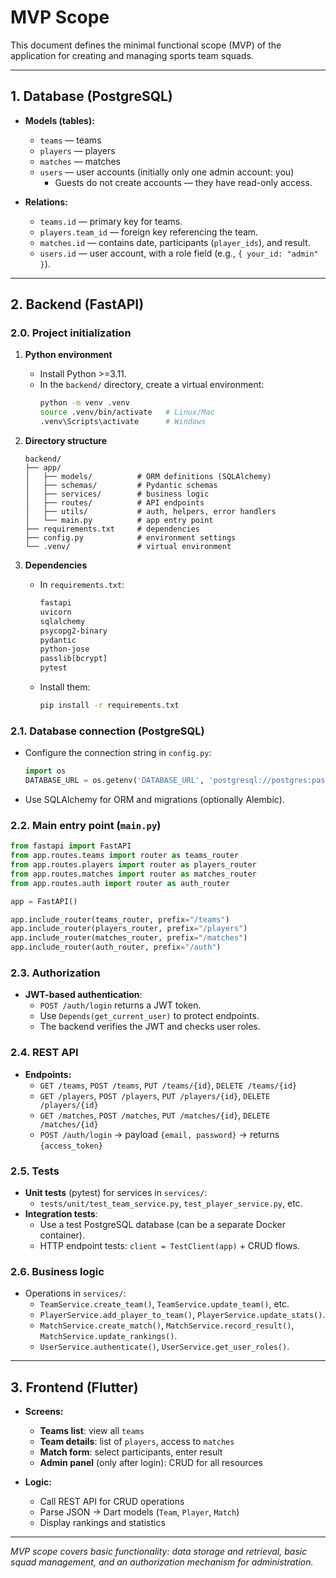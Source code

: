 # MVP Scope

This document defines the minimal functional scope (MVP) of the application for creating and managing sports team squads.

---

## 1. Database (PostgreSQL)

* **Models (tables):**
  * `teams` — teams
  * `players` — players
  * `matches` — matches
  * `users` — user accounts (initially only one admin account: you)
    * Guests do not create accounts — they have read-only access.

* **Relations:**
  * `teams.id` — primary key for teams.
  * `players.team_id` — foreign key referencing the team.
  * `matches.id` — contains date, participants (`player_ids`), and result.
  * `users.id` — user account, with a role field (e.g., `{ your_id: "admin" }`).

---

## 2. Backend (FastAPI)

### 2.0. Project initialization

1. **Python environment**
   * Install Python >=3.11.
   * In the `backend/` directory, create a virtual environment:
     ```bash
     python -m venv .venv
     source .venv/bin/activate   # Linux/Mac
     .venv\Scripts\activate      # Windows
     ```

2. **Directory structure**
   ```
   backend/
   ├── app/
   │   ├── models/          # ORM definitions (SQLAlchemy)
   │   ├── schemas/         # Pydantic schemas
   │   ├── services/        # business logic
   │   ├── routes/          # API endpoints
   │   ├── utils/           # auth, helpers, error handlers
   │   └── main.py          # app entry point
   ├── requirements.txt     # dependencies
   ├── config.py            # environment settings
   └── .venv/               # virtual environment
   ```

3. **Dependencies**
   * In `requirements.txt`:
     ```txt
     fastapi
     uvicorn
     sqlalchemy
     psycopg2-binary
     pydantic
     python-jose
     passlib[bcrypt]
     pytest
     ```
   * Install them:
     ```bash
     pip install -r requirements.txt
     ```

### 2.1. Database connection (PostgreSQL)

* Configure the connection string in `config.py`:
  ```python
  import os
  DATABASE_URL = os.getenv('DATABASE_URL', 'postgresql://postgres:password@localhost:5432/mydb')
  ```

* Use SQLAlchemy for ORM and migrations (optionally Alembic).

### 2.2. Main entry point (`main.py`)

```python
from fastapi import FastAPI
from app.routes.teams import router as teams_router
from app.routes.players import router as players_router
from app.routes.matches import router as matches_router
from app.routes.auth import router as auth_router

app = FastAPI()

app.include_router(teams_router, prefix="/teams")
app.include_router(players_router, prefix="/players")
app.include_router(matches_router, prefix="/matches")
app.include_router(auth_router, prefix="/auth")
```

### 2.3. Authorization

* **JWT-based authentication**:
  * `POST /auth/login` returns a JWT token.
  * Use `Depends(get_current_user)` to protect endpoints.
  * The backend verifies the JWT and checks user roles.

### 2.4. REST API

* **Endpoints:**
  * `GET /teams`, `POST /teams`, `PUT /teams/{id}`, `DELETE /teams/{id}`
  * `GET /players`, `POST /players`, `PUT /players/{id}`, `DELETE /players/{id}`
  * `GET /matches`, `POST /matches`, `PUT /matches/{id}`, `DELETE /matches/{id}`
  * `POST /auth/login` → payload `{email, password}` → returns `{access_token}`

### 2.5. Tests

* **Unit tests** (pytest) for services in `services/`:
  * `tests/unit/test_team_service.py`, `test_player_service.py`, etc.
* **Integration tests**:
  * Use a test PostgreSQL database (can be a separate Docker container).
  * HTTP endpoint tests: `client = TestClient(app)` + CRUD flows.

### 2.6. Business logic

* Operations in `services/`:
  * `TeamService.create_team()`, `TeamService.update_team()`, etc.
  * `PlayerService.add_player_to_team()`, `PlayerService.update_stats()`.
  * `MatchService.create_match()`, `MatchService.record_result()`, `MatchService.update_rankings()`.
  * `UserService.authenticate()`, `UserService.get_user_roles()`.

---

## 3. Frontend (Flutter)

* **Screens:**
  * **Teams list**: view all `teams`
  * **Team details**: list of `players`, access to `matches`
  * **Match form**: select participants, enter result
  * **Admin panel** (only after login): CRUD for all resources

* **Logic:**
  * Call REST API for CRUD operations
  * Parse JSON → Dart models (`Team`, `Player`, `Match`)
  * Display rankings and statistics

---

*MVP scope covers basic functionality: data storage and retrieval, basic squad management, and an authorization mechanism for administration.*
